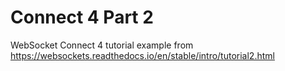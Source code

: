 # Connect 4 Part 2

WebSocket Connect 4 tutorial example from https://websockets.readthedocs.io/en/stable/intro/tutorial2.html
